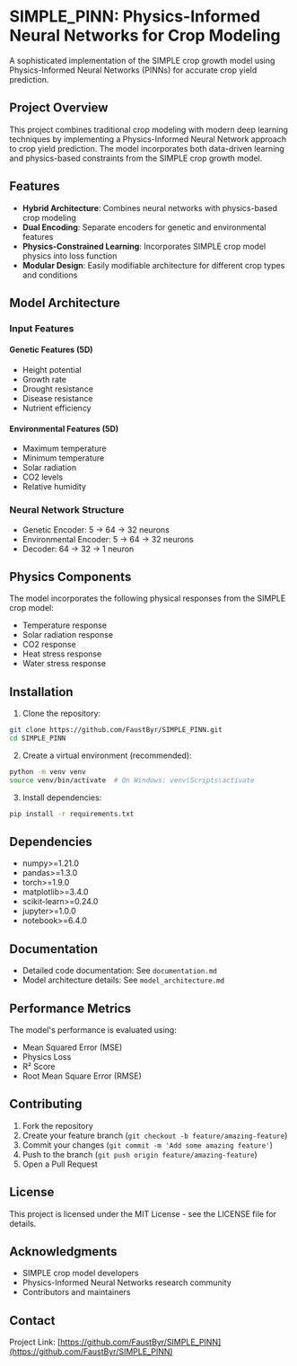 # SIMPLE_PINN: Physics-Informed Neural Networks for Crop Modeling

A sophisticated implementation of the SIMPLE crop growth model using Physics-Informed Neural Networks (PINNs) for accurate crop yield prediction.

## Project Overview

This project combines traditional crop modeling with modern deep learning techniques by implementing a Physics-Informed Neural Network approach to crop yield prediction. The model incorporates both data-driven learning and physics-based constraints from the SIMPLE crop growth model.

## Features

- **Hybrid Architecture**: Combines neural networks with physics-based crop modeling
- **Dual Encoding**: Separate encoders for genetic and environmental features
- **Physics-Constrained Learning**: Incorporates SIMPLE crop model physics into loss function
- **Modular Design**: Easily modifiable architecture for different crop types and conditions

## Model Architecture

### Input Features

#### Genetic Features (5D)
- Height potential
- Growth rate
- Drought resistance
- Disease resistance
- Nutrient efficiency

#### Environmental Features (5D)
- Maximum temperature
- Minimum temperature
- Solar radiation
- CO2 levels
- Relative humidity

### Neural Network Structure
- Genetic Encoder: 5 → 64 → 32 neurons
- Environmental Encoder: 5 → 64 → 32 neurons
- Decoder: 64 → 32 → 1 neuron

## Physics Components

The model incorporates the following physical responses from the SIMPLE crop model:
- Temperature response
- Solar radiation response
- CO2 response
- Heat stress response
- Water stress response

## Installation

1. Clone the repository:
```bash
git clone https://github.com/FaustByr/SIMPLE_PINN.git
cd SIMPLE_PINN
```

2. Create a virtual environment (recommended):
```bash
python -m venv venv
source venv/bin/activate  # On Windows: venv\Scripts\activate
```

3. Install dependencies:
```bash
pip install -r requirements.txt
```

## Dependencies

- numpy>=1.21.0
- pandas>=1.3.0
- torch>=1.9.0
- matplotlib>=3.4.0
- scikit-learn>=0.24.0
- jupyter>=1.0.0
- notebook>=6.4.0

## Documentation

- Detailed code documentation: See `documentation.md`
- Model architecture details: See `model_architecture.md`

## Performance Metrics

The model's performance is evaluated using:
- Mean Squared Error (MSE)
- Physics Loss
- R² Score
- Root Mean Square Error (RMSE)

## Contributing

1. Fork the repository
2. Create your feature branch (`git checkout -b feature/amazing-feature`)
3. Commit your changes (`git commit -m 'Add some amazing feature'`)
4. Push to the branch (`git push origin feature/amazing-feature`)
5. Open a Pull Request

## License

This project is licensed under the MIT License - see the LICENSE file for details.

## Acknowledgments

- SIMPLE crop model developers
- Physics-Informed Neural Networks research community
- Contributors and maintainers

## Contact

Project Link: [https://github.com/FaustByr/SIMPLE_PINN](https://github.com/FaustByr/SIMPLE_PINN)

